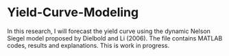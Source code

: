 # Yield-Curve-Modeling


In this research, I will forecast the yield curve using the dynamic Nelson Siegel model proposed by Dielbold and Li (2006). The file contains MATLAB codes, results and explanations.
This is work in progress.
